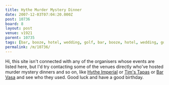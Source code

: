 ```yaml
---
title: Hythe Murder Mystery Dinner
date: 2007-12-03T07:04:20.000Z
post: 10736
board: 8
layout: post
venue: v1921
parent: 10735
tags: [bar, booze, hotel, wedding, golf, bar, booze, hotel, wedding, golf, folkestone, hythe imperial]
permalink: /m/10736/
---
```

Hi, this site isn't connected with any of the organisers whose events are listed here, but I'd try contacting some of the venues directly who've hosted murder mystery dinners and so on, like <a href="/wiki/hythe+imperial">Hythe Imperial</a> or <a href="/wiki/tim+s+tapas">Tim's Tapas</a> or <a href="http://www.folkestonegerald.com/v/2832/Bar+Vasa">Bar Vasa</a> and see who they used. Good luck and have a good birthday.
